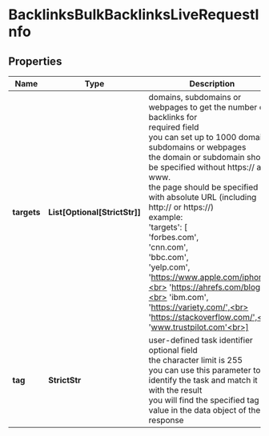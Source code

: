 # BacklinksBulkBacklinksLiveRequestInfo


## Properties

| Name | Type | Description | Notes |
|------------ | ------------- | ------------- | -------------|
**targets** | **List[Optional[StrictStr]]** | domains, subdomains or webpages to get the number of backlinks for<br>required field<br>you can set up to 1000 domains, subdomains or webpages<br>the domain or subdomain should be specified without https:// and www.<br>the page should be specified with absolute URL (including http:// or https://)<br>example:<br>'targets': [<br>  'forbes.com',<br>  'cnn.com',<br>  'bbc.com',<br>  'yelp.com',<br>  'https://www.apple.com/iphone/',<br>  'https://ahrefs.com/blog/',<br>  'ibm.com',<br>  'https://variety.com/',<br>  'https://stackoverflow.com/',<br>  'www.trustpilot.com'<br>] |[optional]|
**tag** | **StrictStr** | user-defined task identifier<br>optional field<br>the character limit is 255<br>you can use this parameter to identify the task and match it with the result<br>you will find the specified tag value in the data object of the response |[optional]|